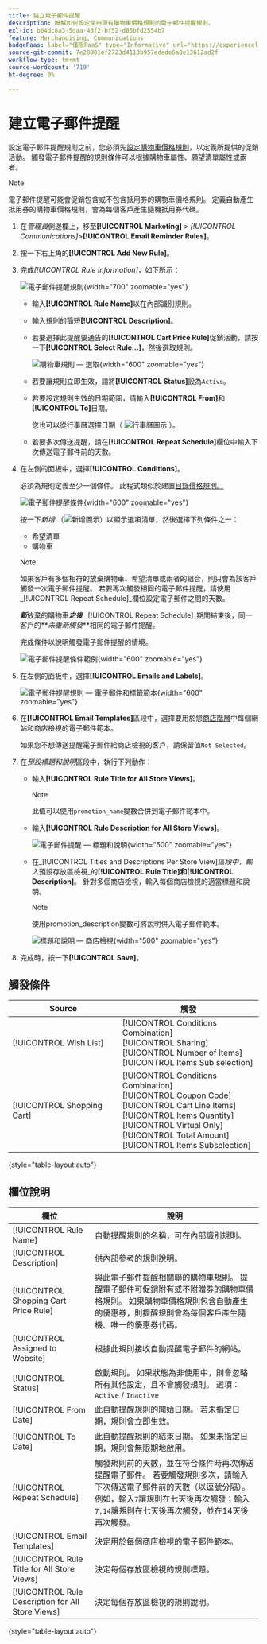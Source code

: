```yaml
---
title: 建立電子郵件提醒
description: 瞭解如何設定使用現有購物車價格規則的電子郵件提醒規則。
exl-id: b04dc8a3-5daa-43f2-bf52-d85bfd2554b7
feature: Merchandising, Communications
badgePaas: label="僅限PaaS" type="Informative" url="https://experienceleague.adobe.com/en/docs/commerce/user-guides/product-solutions" tooltip="僅適用於雲端專案(Adobe管理的PaaS基礎結構)和內部部署專案的Adobe Commerce 。"
source-git-commit: 7e28081ef2723d4113b957edede6a8e13612ad2f
workflow-type: tm+mt
source-wordcount: '719'
ht-degree: 0%

---
```


# 建立電子郵件提醒

設定電子郵件提醒規則之前，您必須先[設定購物車價格規則](price-rules-cart-create.md)，以定義所提供的促銷活動。 觸發電子郵件提醒的規則條件可以根據購物車屬性、願望清單屬性或兩者。

>[!NOTE]
>
>電子郵件提醒可能會促銷包含或不包含抵用券的購物車價格規則。 定義自動產生抵用券的購物車價格規則，會為每個客戶產生隨機抵用券代碼。

1. 在&#x200B;_管理員_&#x200B;側邊欄上，移至&#x200B;**[!UICONTROL Marketing]** > _[!UICONTROL Communications]_>**[!UICONTROL Email Reminder Rules]**。

1. 按一下右上角的&#x200B;**[!UICONTROL Add New Rule]**。

1. 完成&#x200B;_[!UICONTROL Rule Information]_，如下所示：

   ![電子郵件提醒規則](./assets/email-reminder-new.png){width="700" zoomable="yes"}

   - 輸入&#x200B;**[!UICONTROL Rule Name]**&#x200B;以在內部識別規則。

   - 輸入規則的簡短&#x200B;**[!UICONTROL Description]**。

   - 若要選擇此提醒要通告的&#x200B;**[!UICONTROL Cart Price Rule]**&#x200B;促銷活動，請按一下&#x200B;**[!UICONTROL Select Rule…]**，然後選取規則。

     ![購物車規則 — 選取](./assets/email-reminder-select-rule.png){width="600" zoomable="yes"}

   - 若要讓規則立即生效，請將&#x200B;**[!UICONTROL Status]**&#x200B;設為`Active`。

   - 若要設定規則生效的日期範圍，請輸入&#x200B;**[!UICONTROL From]**&#x200B;和&#x200B;**[!UICONTROL To]**&#x200B;日期。

     您也可以從行事曆選擇日期（ ![行事曆圖示](../assets/icon-calendar.png) ）。

   - 若要多次傳送提醒，請在&#x200B;**[!UICONTROL Repeat Schedule]**&#x200B;欄位中輸入下次傳送電子郵件前的天數。

1. 在左側的面板中，選擇&#x200B;**[!UICONTROL Conditions]**。

   必須為規則定義至少一個條件。 此程式類似於建置[目錄價格規則。](price-rules-catalog.md)

   ![電子郵件提醒條件](./assets/email-reminder-conditions.png){width="600" zoomable="yes"}

   按一下&#x200B;_新增_ （![新增圖示](../assets/icon-add-green-circle.png)）以顯示選項清單，然後選擇下列條件之一：

   - 希望清單
   - 購物車

   >[!NOTE]
   >
   >如果客戶有多個相符的放棄購物車、希望清單或兩者的組合，則只會為該客戶觸發一次電子郵件提醒。 若要再次觸發相同的電子郵件提醒，請使用&#x200B;_[!UICONTROL Repeat Schedule]_欄位設定電子郵件之間的天數。<br/>
   >
   >**_新_**&#x200B;放棄的購物車&#x200B;**_之後_** _[!UICONTROL Repeat Schedule]_期間結束後，同一客戶的&#x200B;**_未重新觸發_**相同的電子郵件提醒。

   完成條件以說明觸發電子郵件提醒的情境。

   ![電子郵件提醒條件範例](./assets/email-reminder-condition-example.png){width="600" zoomable="yes"}

1. 在左側的面板中，選擇&#x200B;**[!UICONTROL Emails and Labels]**。

   ![電子郵件提醒規則 — 電子郵件和標籤範本](./assets/email-reminder-rule-emails-labels-email-templates.png){width="600" zoomable="yes"}

1. 在&#x200B;**[!UICONTROL Email Templates]**&#x200B;區段中，選擇要用於您[商店階層](../getting-started/websites-stores-views.md)中每個網站和商店檢視的電子郵件範本。

   如果您不想傳送提醒電子郵件給商店檢視的客戶，請保留值`Not Selected`。

1. 在&#x200B;_預設標題和說明_&#x200B;區段中，執行下列動作：

   - 輸入&#x200B;**[!UICONTROL Rule Title for All Store Views]**。

     >[!NOTE]
     >
     >此值可以使用`promotion_name`變數合併到電子郵件範本中。

   - 輸入&#x200B;**[!UICONTROL Rule Description for All Store Views]**。

     ![電子郵件提醒 — 標題和說明](./assets/email-reminders-emails-and-labels-default-titles-description.png){width="500" zoomable="yes"}

   - 在&#x200B;_[!UICONTROL Titles and Descriptions Per Store View]_區段中，輸入_&#x200B;預設存放區檢視&#x200B;_的&#x200B;**[!UICONTROL Rule Title]**和&#x200B;**[!UICONTROL Description]**。 針對多個商店檢視，輸入每個商店檢視的適當標題和說明。

     >[!NOTE]
     >
     >使用promotion_description變數可將說明併入電子郵件範本。

     ![標題和說明 — 商店檢視](./assets/email-reminder-rules-title-descriptions-per-store-view.png){width="500" zoomable="yes"}

1. 完成時，按一下&#x200B;**[!UICONTROL Save]**。

## 觸發條件

| Source | 觸發 |
|--- |--- |
| [!UICONTROL Wish List] | [!UICONTROL Conditions Combination]<br/>[!UICONTROL Sharing]<br/>[!UICONTROL Number of Items]<br/>[!UICONTROL Items Sub selection] |
| [!UICONTROL Shopping Cart] | [!UICONTROL Conditions Combination]<br/>[!UICONTROL Coupon Code]<br/>[!UICONTROL Cart Line Items]<br/>[!UICONTROL Items Quantity]<br/>[!UICONTROL Virtual Only]<br/>[!UICONTROL Total Amount]<br/>[!UICONTROL Items Subselection] |

{style="table-layout:auto"}

## 欄位說明

| 欄位 | 說明 |
|--- |--- |
| [!UICONTROL Rule Name] | 自動提醒規則的名稱，可在內部識別規則。 |
| [!UICONTROL Description] | 供內部參考的規則說明。 |
| [!UICONTROL Shopping Cart Price Rule] | 與此電子郵件提醒相關聯的購物車規則。 提醒電子郵件可促銷附有或不附贈券的購物車價格規則。 如果購物車價格規則包含自動產生的優惠券，則提醒規則會為每個客戶產生隨機、唯一的優惠券代碼。 |
| [!UICONTROL Assigned to Website] | 根據此規則接收自動提醒電子郵件的網站。 |
| [!UICONTROL Status] | 啟動規則。 如果狀態為非使用中，則會忽略所有其他設定，且不會觸發規則。 選項： `Active` / `Inactive` |
| [!UICONTROL From Date] | 此自動提醒規則的開始日期。 若未指定日期，規則會立即生效。 |
| [!UICONTROL To Date] | 此自動提醒規則的結束日期。 如果未指定日期，規則會無限期地啟用。 |
| [!UICONTROL Repeat Schedule] | 觸發規則前的天數，並在符合條件時再次傳送提醒電子郵件。 若要觸發規則多次，請輸入下次傳送電子郵件前的天數（以逗號分隔）。 例如，輸入`7`讓規則在七天後再次觸發；輸入`7,14`讓規則在七天後再次觸發，並在14天後再次觸發。 |
| [!UICONTROL Email Templates] | 決定用於每個商店檢視的電子郵件範本。 |
| [!UICONTROL Rule Title for All Store Views] | 決定每個存放區檢視的規則標題。 |
| [!UICONTROL Rule Description for All Store Views] | 決定每個存放區檢視的規則說明。 |

{style="table-layout:auto"}

